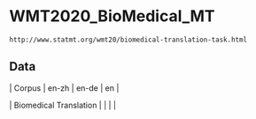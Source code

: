 # WMT2020_BioMedical_MT 
	http://www.statmt.org/wmt20/biomedical-translation-task.html

## Data

| Corpus                 | en-zh | en-de | en |

| Biomedical Translation |       |       |    |




